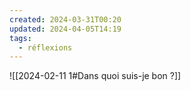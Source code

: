 ```yaml
---
created: 2024-03-31T00:20
updated: 2024-04-05T14:19
tags:
  - réflexions
---
```

![[2024-02-11 1#Dans quoi suis-je bon ?]]